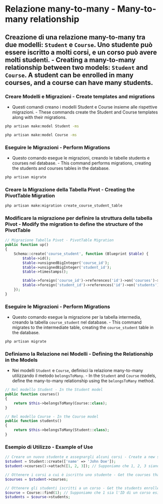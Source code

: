 # Relazione many-to-many - Many-to-many relationship

## Creazione di una relazione many-to-many tra due modelli: `Student` e `Course`. Uno studente può essere iscritto a molti corsi, e un corso può avere molti studenti. - Creating a many-to-many relationship between two models: `Student` and `Course`. A student can be enrolled in many courses, and a course can have many students.

### Creare Modelli e Migrazioni - Create templates and migrations

- Questi comandi creano i modelli Student e Course insieme alle rispettive migrazioni. - These commands create the Student and Course templates along with their migrations.
```bash
php artisan make:model Student -ms
```
```bash
php artisan make:model Course -ms
```

### Eseguire le Migrazioni - Perform Migrations

- Questo comando esegue le migrazioni, creando le tabelle students e courses nel database. - This command performs migrations, creating the students and courses tables in the database.

```bash
php artisan migrate
```

### Creare la Migrazione della Tabella Pivot - Creating the PivotTable Migration

```bash
php artisan make:migration create_course_student_table
```
### Modificare la migrazione per definire la struttura della tabella Pivot - Modify the migration to define the structure of the PivotTable

```php
// Migrazione Tabella Pivot - PivotTable Migration
public function up()
{
    Schema::create('course_student', function (Blueprint $table) {
        $table->id();
        $table->unsignedBigInteger('course_id');
        $table->unsignedBigInteger('student_id');
        $table->timestamps();

        $table->foreign('course_id')->references('id')->on('courses')->onDelete('cascade');
        $table->foreign('student_id')->references('id')->on('students')->onDelete('cascade');
    });
}
```

### Eseguire le Migrazioni - Perform Migrations

- Questo comando esegue la migrazione per la tabella intermedia, creando la tabella `course_student` nel database. - This command migrates to the intermediate table, creating the `course_student` table in the database.

```bash
php artisan migrate
```

### Definiamo la Relazione nei Modelli - Defining the Relationship in the Models

- Nei modelli `Student` e `Course`, definisci la relazione many-to-many utilizzando il metodo `belongsToMany`. - In the `Student` and `Course` models, define the many-to-many relationship using the `belongsToMany` method.

```php
// Nel modello Student - In the Student model
public function courses()
{
    return $this->belongsToMany(Course::class);
}

// Nel modello Course - In the Course model
public function students()
{
    return $this->belongsToMany(Student::class);
}
```

### Esempio di Utilizzo - Example of Use

```php
// Creare un nuovo studente e assegnargli alcuni corsi - Create a new student and assign some courses to them
$student = Student::create(['name' => 'John Doe']);
$student->courses()->attach([1, 2, 3]); // Supponiamo che 1, 2, 3 siano ID di corsi esistenti - Assume that 1, 2, 3 are existing course IDs

// Ottenere i corsi a cui è iscritto uno studente - Get the courses that a student is enrolled in
$courses = $student->courses;

// Ottenere gli studenti iscritti a un corso - Get the students enrolled in a course
$course = Course::find(1); // Supponiamo che 1 sia l'ID di un corso esistente - Assume that 1 is an existing course ID
$students = $course->students;
```

